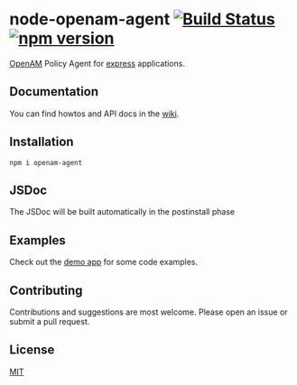 node-openam-agent [![Build Status](https://travis-ci.org/zoltantarcsay/node-openam-agent.svg?branch=master)](https://travis-ci.org/zoltantarcsay/node-openam-agent) [![npm version](https://badge.fury.io/js/openam-agent.svg)](http://badge.fury.io/js/openam-agent)
=================
[OpenAM](https://backstage.forgerock.com/#!/docs/openam/current/getting-started) Policy Agent for [express](http://expressjs.com/) applications.

Documentation
-------------

You can find howtos and API docs in the [wiki](https://github.com/zoltantarcsay/node-openam-agent/wiki).

Installation
------------

```
npm i openam-agent
```

JSDoc
-----

The JSDoc will be built automatically in the postinstall phase


Examples
--------

Check out the [demo app](https://github.com/zoltantarcsay/node-openam-agent-demo) for some code examples.

Contributing
------------

Contributions and suggestions are most welcome. Please open an issue or submit a pull request.

License
-------
[MIT](https://raw.githubusercontent.com/zoltantarcsay/node-openam-agent/master/LICENSE.md)

